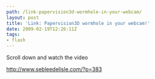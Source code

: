 ```yaml
---
path: /link-papervision3d-wormhole-in-your-webcam/
layout: post
title: 'Link: Papervision3D wormhole in your webcam!'
date: 2009-02-19T12:26:11Z
tags:
- flash
---
```


<p>Scroll down and watch the video</p>
<p><a href="http://www.sebleedelisle.com/?p=383">http://www.sebleedelisle.com/?p=383</a></p>